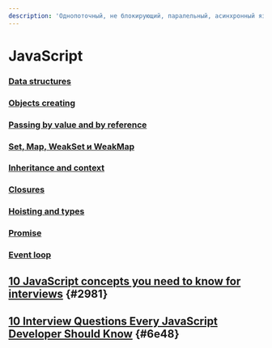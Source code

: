 ```yaml
---
description: 'Однопоточный, не блокирующий, паралельный, асинхронный язык'
---
```


# JavaScript

### [Data structures](data-structures.md)

### [Objects creating](objects-creating.md)

### [Passing by value and by reference](passing-by-value-and-by-reference.md)

### [Set, Map, WeakSet и WeakMap](https://learn.javascript.ru/set-map)

### [Inheritance and context](inheritance-and-context.md)

### [Closures](closures.md)

### [Hoisting and types](hoisting-and-types.md)

### [Promise](promise.md)

### [Event loop](event-loop.md)

## [10 JavaScript concepts you need to know for interviews](https://codeburst.io/10-javascript-concepts-you-need-to-know-for-interviews-136df65ecce) {#2981}

## [10 Interview Questions Every JavaScript Developer Should Know](https://medium.com/javascript-scene/10-interview-questions-every-javascript-developer-should-know-6fa6bdf5ad95) {#6e48}

